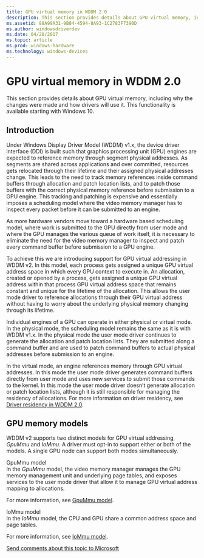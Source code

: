 ```yaml
---
title: GPU virtual memory in WDDM 2.0
description: This section provides details about GPU virtual memory, including why the changes were made and how drivers will use it.
ms.assetid: 88A99A31-9B84-4594-8A93-1C2783F7390D
ms.author: windowsdriverdev
ms.date: 04/20/2017
ms.topic: article
ms.prod: windows-hardware
ms.technology: windows-devices
---
```


# GPU virtual memory in WDDM 2.0


This section provides details about GPU virtual memory, including why the changes were made and how drivers will use it. This functionality is available starting with Windows 10.

## <span id="Introduction"></span><span id="introduction"></span><span id="INTRODUCTION"></span>Introduction


Under Windows Display Driver Model (WDDM) v1.x, the device driver interface (DDI) is built such that graphics processing unit (GPU) engines are expected to reference memory through segment physical addresses. As segments are shared across applications and over committed, resources gets relocated through their lifetime and their assigned physical addresses change. This leads to the need to track memory references inside command buffers through allocation and patch location lists, and to patch those buffers with the correct physical memory reference before submission to a GPU engine. This tracking and patching is expensive and essentially imposes a scheduling model where the video memory manager has to inspect every packet before it can be submitted to an engine.

As more hardware vendors move toward a hardware based scheduling model, where work is submitted to the GPU directly from user mode and where the GPU manages the various queue of work itself, it is necessary to eliminate the need for the video memory manager to inspect and patch every command buffer before submission to a GPU engine.

To achieve this we are introducing support for GPU virtual addressing in WDDM v2. In this model, each process gets assigned a unique GPU virtual address space in which every GPU context to execute in. An allocation, created or opened by a process, gets assigned a unique GPU virtual address within that process GPU virtual address space that remains constant and unique for the lifetime of the allocation. This allows the user mode driver to reference allocations through their GPU virtual address without having to worry about the underlying physical memory changing through its lifetime.

Individual engines of a GPU can operate in either physical or virtual mode. In the physical mode, the scheduling model remains the same as it is with WDDM v1.x. In the physical mode the user mode driver continues to generate the allocation and patch location lists. They are submitted along a command buffer and are used to patch command buffers to actual physical addresses before submission to an engine.

In the virtual mode, an engine references memory through GPU virtual addresses. In this mode the user mode driver generates command buffers directly from user mode and uses new services to submit those commands to the kernel. In this mode the user mode driver doesn’t generate allocation or patch location lists, although it is still responsible for managing the residency of allocations. For more information on driver residency, see [Driver residency in WDDM 2.0](driver-residency-in-wddm-2-0.md).

## <span id="GPU_memory_models"></span><span id="gpu_memory_models"></span><span id="GPU_MEMORY_MODELS"></span>GPU memory models


WDDM v2 supports two distinct models for GPU virtual addressing, *GpuMmu* and *IoMmu*. A driver must opt-in to support either or both of the models. A single GPU node can support both modes simultaneously.

<span id="GpuMmu_model"></span><span id="gpummu_model"></span><span id="GPUMMU_MODEL"></span>GpuMmu model  
In the *GpuMmu* model, the video memory manager manages the GPU memory management unit and underlying page tables, and exposes services to the user mode driver that allow it to manage GPU virtual address mapping to allocations.

For more information, see [GpuMmu model](gpummu-model.md).

<span id="IoMmu_model"></span><span id="iommu_model"></span><span id="IOMMU_MODEL"></span>IoMmu model  
In the *IoMmu* model, the CPU and GPU share a common address space and page tables.

For more information, see [IoMmu model](iommu-model.md).

 

 

[Send comments about this topic to Microsoft](mailto:wsddocfb@microsoft.com?subject=Documentation%20feedback%20[display\display]:%20GPU%20virtual%20memory%20in%20WDDM%202.0%20%20RELEASE:%20%282/10/2017%29&body=%0A%0APRIVACY%20STATEMENT%0A%0AWe%20use%20your%20feedback%20to%20improve%20the%20documentation.%20We%20don't%20use%20your%20email%20address%20for%20any%20other%20purpose,%20and%20we'll%20remove%20your%20email%20address%20from%20our%20system%20after%20the%20issue%20that%20you're%20reporting%20is%20fixed.%20While%20we're%20working%20to%20fix%20this%20issue,%20we%20might%20send%20you%20an%20email%20message%20to%20ask%20for%20more%20info.%20Later,%20we%20might%20also%20send%20you%20an%20email%20message%20to%20let%20you%20know%20that%20we've%20addressed%20your%20feedback.%0A%0AFor%20more%20info%20about%20Microsoft's%20privacy%20policy,%20see%20http://privacy.microsoft.com/default.aspx. "Send comments about this topic to Microsoft")




